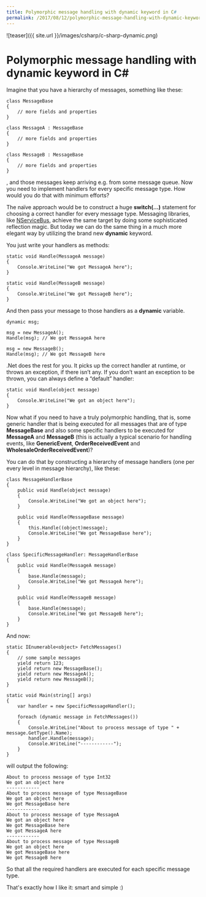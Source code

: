 ```yaml
---
title: Polymorphic message handling with dynamic keyword in C#
permalink: /2017/08/12/polymorphic-message-handling-with-dynamic-keyword
---
```

![teaser]({{ site.url }}/images/csharp/c-sharp-dynamic.png)
# Polymorphic message handling with dynamic keyword in C\#

Imagine that you have a hierarchy of messages, something like these:

```
class MessageBase
{
	// more fields and properties
}

class MessageA : MessageBase
{
	// more fields and properties
}

class MessageB : MessageBase
{
	// more fields and properties
}
```

, and those messages keep arriving e.g. from some message queue. Now you need to implement handlers for every specific message type. How would you do that with minimum efforts?

The naïve approach would be to construct a huge **switch(…)** statement for choosing a correct handler for every message type.
Messaging libraries, like [NServiceBus](https://particular.net/nservicebus), achieve the same target by doing some sophisticated reflection magic.
But today we can do the same thing in a much more elegant way by utilizing the brand new **dynamic** keyword.

You just write your handlers as methods:

```
static void Handle(MessageA message)
{
	Console.WriteLine("We got MessageA here");
}

static void Handle(MessageB message)
{
	Console.WriteLine("We got MessageB here");
}
```

And then pass your message to those handlers as a **dynamic** variable.

```
dynamic msg;

msg = new MessageA();
Handle(msg); // We got MessageA here

msg = new MessageB();
Handle(msg); // We got MessageB here
```

.Net does the rest for you. It picks up the correct handler at runtime, or throws an exception, if there isn’t any. 
If you don’t want an exception to be thrown, you can always define a “default” handler:

```
static void Handle(object message)
{
	Console.WriteLine("We got an object here");
}
```

Now what if you need to have a truly polymorphic handling, that is, some generic handler that is being executed for all messages that are of type **MessageBase** and also some specific handlers to be executed for **MessageA** and  **MessageB** (this is actually a typical scenario for handling events, like **GenericEvent**, **OrderReceivedEvent** and **WholesaleOrderReceivedEvent**)? 

You can do that by constructing a hierarchy of message handlers (one per every level in message hierarchy), like these:

```
class MessageHandlerBase
{
	public void Handle(object message)
	{
		Console.WriteLine("We got an object here");
	}

	public void Handle(MessageBase message)
	{
		this.Handle((object)message);
		Console.WriteLine("We got MessageBase here");
	}
}

class SpecificMessageHandler: MessageHandlerBase
{
	public void Handle(MessageA message)
	{
		base.Handle(message);
		Console.WriteLine("We got MessageA here");
	}

	public void Handle(MessageB message)
	{
		base.Handle(message);
		Console.WriteLine("We got MessageB here");
	}
}
```

And now:

```
static IEnumerable<object> FetchMessages()
{
	// some sample messages
	yield return 123;
	yield return new MessageBase();
	yield return new MessageA();
	yield return new MessageB();
}

static void Main(string[] args)
{
	var handler = new SpecificMessageHandler();

	foreach (dynamic message in FetchMessages())
	{
		Console.WriteLine("About to process message of type " + message.GetType().Name);
		handler.Handle(message);
		Console.WriteLine("------------");
	}
}
```

will output the following:

```
About to process message of type Int32
We got an object here
------------
About to process message of type MessageBase
We got an object here
We got MessageBase here
------------
About to process message of type MessageA
We got an object here
We got MessageBase here
We got MessageA here
------------
About to process message of type MessageB
We got an object here
We got MessageBase here
We got MessageB here
```

So that all the required handlers are executed for each specific message type.

That's exactly how I like it: smart and simple :)